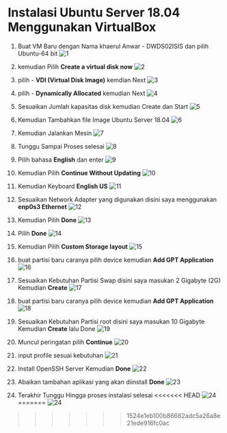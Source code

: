 # Instalasi Ubuntu Server 18.04 Menggunakan VirtualBox

1. Buat VM Baru dengan Nama khaerul Anwar - DWDS02ISIS dan pilih Ubuntu-64 bit
![1](../assets/Capture.PNG)

1. kemudian Pilih **Create a virtual disk now**
![2](../assets/Capture2.PNG)

1. pilih - **VDI (Virtual Disk Image)** kemdian Next
![3](../assets/Capture3.PNG)

1. pilih - **Dynamically Allocated** kemudian Next
![4](../assets/Capture4.PNG)

1. Sesuaikan Jumlah kapasitas disk kemudian Create dan Start
![5](../assets/Capture5.PNG)

1. Kemudian Tambahkan file Image Ubuntu Server 18.04
![6](../assets/Capture6.PNG)

1. Kemudian Jalankan Mesin
![7](../assets/Capture7.PNG)

1. Tunggu Sampai Proses selesai
![8](../assets/Capture8.PNG)

1. Pilih bahasa **English** dan enter
![9](../assets/Capture9.PNG)

1. Kemudian Pilih **Continue Without Updating**
![10](../assets/Capture10.PNG)

1. Kemudian Keyboard **English US**
![11](../assets/Capture11.PNG)

1. Sesuaikan Network Adapter yang digunakan disini saya menggunakan **enp0s3 Ethernet**
![12](../assets/Capture12.PNG)

1. Kemudian Pilih **Done**
![13](../assets/Capture13.PNG)

1.  Pilih **Done**
![14](../assets/Capture14.PNG)

1. Kemudian Pilih **Custom Storage layout**
![15](../assets/Capture15.PNG)

1. buat partisi baru caranya pilih device kemudian **Add GPT Application**
![16](../assets/Capture16.PNG)

1. Sesuaikan Kebutuhan Partisi Swap disini saya masukan 2 Gigabyte (2G) Kemudian **Create**
![17](../assets/Capture17.PNG)

1. buat partisi baru caranya pilih device kemudian **Add GPT Application**
![18](../assets/Capture18.PNG)

1. Sesuaikan Kebutuhan Partisi root disini saya masukan 10 Gigabyte Kemudian **Create** lalu Done
![19](../assets/Capture19.PNG)

1. Muncul peringatan pilih **Continue**
![20](../assets/Capture20.PNG)

1. input profile sesuai kebutuhan
![21](../assets/Capture21.PNG)

1. Install OpenSSH Server Kemudian **Done**
![22](../assets/Capture22.PNG)

1. Abaikan tambahan aplikasi yang akan diinstall **Done**
![23](../assets/Capture23.PNG)

1. Terakhir Tunggu Hingga proses instalasi selesai
<<<<<<< HEAD
![24](../assets/Capture24.PNG)
=======
![24](../assets/Capture24.png)
>>>>>>> 1524e1eb100b86662adc5a26a8e21ede916fc0ac
